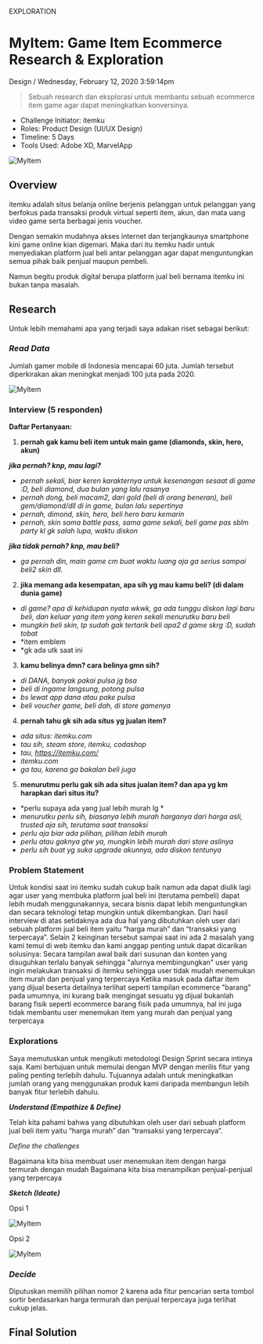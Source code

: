 <p class="type">EXPLORATION</p>

# MyItem: Game Item Ecommerce Research & Exploration

<p class="meta">Design  /  Wednesday, February 12, 2020 3:59:14pm</p>

> Sebuah research dan eksplorasi untuk membantu sebuah ecommerce item game agar dapat meningkatkan konversinya.

* Challenge Initiator: itemku
* Roles: Product Design (UI/UX Design)
* Timeline: 5 Days
* Tools Used: Adobe XD, MarvelApp

![MyItem](../assets/images/works/details/234-myitem/myitem.jpg)

## Overview

itemku adalah situs belanja online berjenis pelanggan untuk pelanggan yang berfokus pada transaksi produk virtual seperti item, akun, dan mata uang video game serta berbagai jenis voucher.

Dengan semakin mudahnya akses internet dan terjangkaunya smartphone kini game online kian digemari. Maka dari itu itemku hadir untuk menyediakan platform jual beli antar pelanggan agar dapat menguntungkan semua pihak baik penjual maupun pembeli.

Namun begitu produk digital berupa platform jual beli bernama itemku ini bukan tanpa masalah.

## Research

Untuk lebih memahami apa yang terjadi saya adakan riset sebagai berikut:

### *Read Data*

Jumlah gamer mobile di Indonesia mencapai 60 juta. Jumlah tersebut diperkirakan akan meningkat menjadi 100 juta pada 2020.

![MyItem](../assets/images/works/details/234-myitem/data.jpg)

### Interview (5 responden)

**Daftar Pertanyaan:**

1. **pernah gak kamu beli item untuk main game (diamonds, skin, hero, akun)**

***jika pernah? knp, mau lagi?***
- *pernah sekali, biar keren karakternya untuk kesenangan sesaat di game :D, beli diamond, dua bulan yang lalu rasanya*
- *pernah dong, beli macam2, dari gold (beli di orang beneran),  beli gem/diamond/dll di in game, bulan lalu sepertinya*
- *pernah, dimond, skin, hero, beli hero baru kemarin*
- *pernah, skin sama battle pass, sama game sekali, beli game pas sblm party kl gk salah lupa, waktu diskon*

***jika tidak pernah? knp, mau beli?***
- *ga pernah din, main game cm buat waktu luang aja ga serius sampai beli2 skin dll.*

2. **jika memang ada kesempatan, apa sih yg mau kamu beli? (di dalam dunia game)**

- *di game? apa di kehidupan nyata wkwk, ga ada tunggu diskon lagi baru beli, dan keluar yang item yang keren sekali menurutku baru beli*
- *mungkin beli skin, tp sudah gak tertarik beli apa2 d game skrg :D, sudah tobat*
- *item emblem
- *gk ada utk saat ini

3. **kamu belinya dmn? cara belinya gmn sih?**

- *di DANA, banyak pakai pulsa jg bsa*
- *beli di ingame langsung, potong pulsa*
- *bs lewat app dana atau pake pulsa*
- *beli voucher game, beli dah, di store gamenya*

4. **pernah tahu gk sih ada situs yg jualan item?**

- *ada situs: itemku.com*
- *tau sih, steam store, itemku, codashop*
- *tau, https://itemku.com/*
- *itemku.com*
- *ga tau, karena ga bakalan beli juga*

5. **menurutmu perlu gak sih ada situs jualan item? dan apa yg km harapkan dari situs itu?**

- *perlu supaya ada yang jual lebih murah lg *
- *menurutku perlu sih, biasanya lebih murah harganya dari harga asli, trusted aja sih, terutama saat transaksi*
- *perlu aja biar ada pilihan, pilihan lebih murah*
- *perlu atau gaknya gtw ya, mungkin lebih murah dari store aslinya*
- *perlu sih buat yg suka upgrade akunnya, ada diskon tentunya*

### Problem Statement

Untuk kondisi saat ini itemku sudah cukup baik namun ada dapat diulik lagi agar user yang membuka platform jual beli ini (terutama pembeli) dapat lebih mudah menggunakannya, secara bisnis dapat lebih menguntungkan dan secara teknologi tetap mungkin untuk dikembangkan.
Dari hasil interview di atas setidaknya ada dua hal yang dibutuhkan oleh user dari sebuah platform jual beli item yaitu “harga murah” dan “transaksi yang terpercaya”.
Selain 2 keinginan tersebut sampai saat ini ada 2 masalah yang kami temui di web itemku dan kami anggap penting untuk dapat dicarikan solusinya:
Secara tampilan awal baik dari susunan dan konten yang disuguhkan terlalu banyak sehingga "alurnya membingungkan" user yang ingin melakukan transaksi di itemku sehingga user tidak mudah menemukan item murah dan penjual yang terpercaya
Ketika masuk pada daftar item yang dijual beserta detailnya terlihat seperti tampilan ecommerce "barang" pada umumnya, ini kurang baik mengingat sesuatu yg dijual bukanlah barang fisik seperti ecommerce barang fisik pada umumnya, hal ini juga tidak membantu user menemukan item yang murah dan penjual yang terpercaya

### Explorations
Saya memutuskan untuk mengikuti metodologi Design Sprint secara intinya saja. Kami bertujuan untuk memulai dengan MVP dengan merilis fitur yang paling penting terlebih dahulu. Tujuannya adalah untuk meningkatkan jumlah orang yang menggunakan produk kami daripada membangun lebih banyak fitur terlebih dahulu.

***Understand (Empathize & Define)***

Telah kita pahami bahwa yang dibutuhkan oleh user dari sebuah platform jual beli item yaitu “harga murah” dan “transaksi yang terpercaya”.

*Define the challenges*

Bagaimana kita bisa membuat user menemukan item dengan harga termurah dengan mudah
Bagaimana kita bisa menampilkan penjual-penjual yang terpercaya

***Sketch (Ideate)***

Opsi 1

![MyItem](../assets/images/works/details/234-myitem/op1.jpg)

Opsi 2

![MyItem](../assets/images/works/details/234-myitem/op2.jpg)

### *Decide*
Diputuskan memilih pilihan nomor 2 karena ada fitur pencarian serta tombol sortir berdasarkan harga termurah dan penjual terpercaya juga terlihat cukup jelas.

## Final Solution

